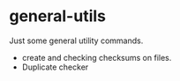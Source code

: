 # general-utils

Just some general utility commands.

* create and checking checksums on files.
* Duplicate checker
